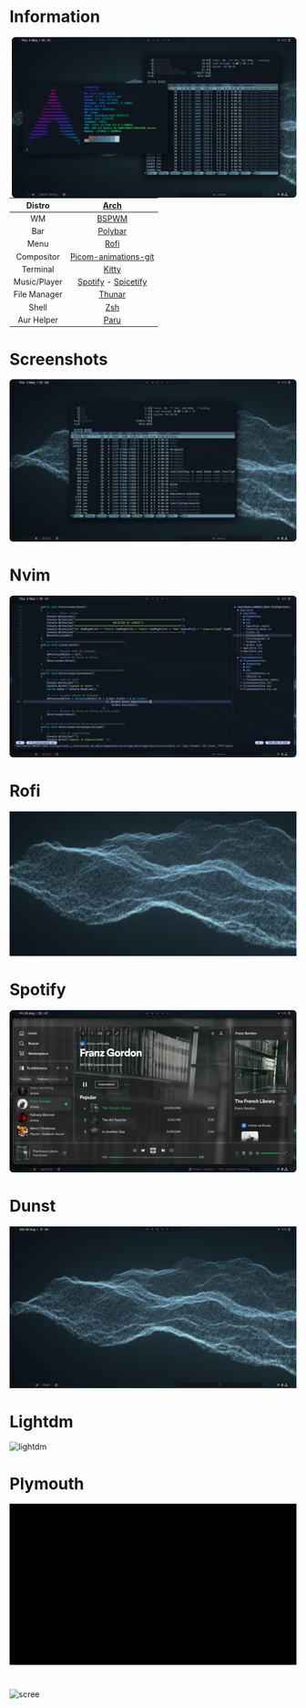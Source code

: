# Information
<img src="./src/neofetch-htop.png" alt="Linux Fetch" align="right" width="500" style="vertical-align:middle">

|    Distro    |                                                 [Arch](https://archlinux.org/)                                                  |
|:------------:|:-------------------------------------------------------------------------------------------------------------------------------:|
|      WM      |                                          [BSPWM](https://github.com/baskerville/bspwm)                                          |
|     Bar      |                                          [Polybar](https://github.com/polybar/polybar)                                          |
|     Menu     |                                           [Rofi](https://github.com/davatorium/rofi)                                            |
|  Compositor  |                         [Picom-animations-git](https://aur.archlinux.org/packages/picom-animations-git)                         |
|   Terminal   |                                          [Kitty](https://github.com/kovidgoyal/kitty)                                           |
| Music/Player |                   [Spotify](https://aur.archlinux.org/packages/spotify) - [Spicetify](https://spicetify.app/)                   |
| File Manager |                                  [Thunar](https://archlinux.org/packages/extra/x86_64/thunar/)                                  |
|    Shell     |                                     [Zsh](https://archlinux.org/packages/extra/x86_64/zsh/)                                     |
|  Aur Helper  |                                           [Paru](https://github.com/Morganamilo/paru)                                           |

# Screenshots
![htop](./src/htop.png)
# Nvim
![nvim-neotree](./src/nvim-neotreee.png)

# Rofi
![rofi-menu](./src/menurofi.gif)

# Spotify
![spotify](./src/Franz_Gordon.png)

# Dunst
![dunst](./src/dunst1.gif)

# Lightdm 
![lightdm](./src/lightdm-gradiente.gif)

# Plymouth
![plymouth](./src/plymouth.gif)

#
![scree](./src/screen)

